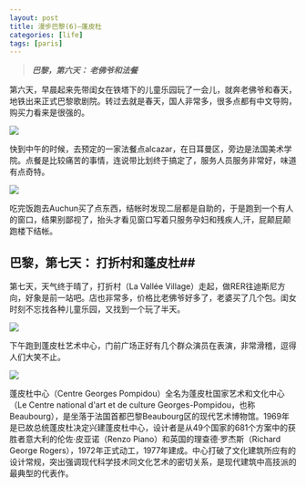 ```yaml
---
layout: post
title: 漫步巴黎(6)—蓬皮杜
categories: [life]
tags: [paris]
---
```


> ***巴黎，第六天： 老佛爷和法餐***

第六天，早晨起来先带闺女在铁塔下的儿童乐园玩了一会儿，就奔老佛爷和春天，地铁出来正式巴黎歌剧院。转过去就是春天，国人非常多，很多点都有中文导购，购买力看来是很强的。

![](http://mattma2009.qiniudn.com/20140501pairs%2F6day-1.jpg)

快到中午的时候，去预定的一家法餐点alcazar，在日耳曼区，旁边是法国美术学院。点餐是比较痛苦的事情，连说带比划终于搞定了，服务人员服务非常好，味道有点奇特。

![](http://mattma2009.qiniudn.com/20140501pairs%2F6day-2.jpg)


吃完饭跑去Auchun买了点东西，结帐时发现二层都是自助的，于是跑到一个有人的窗口，结果别鄙视了，抬头才看见窗口写着只服务孕妇和残疾人,汗，屁颠屁颠跑楼下结帐。


## 巴黎，第七天： 打折村和蓬皮杜##

第七天，天气终于晴了，打折村（La Vallée Village）走起，做RER往迪斯尼方向，好象是前一站吧。店也非常多，价格比老佛爷好多了，老婆买了几个包。闺女时刻不忘找各种儿童乐园，又找到一个玩了半天。

![](http://mattma2009.qiniudn.com/20140501pairs%2F7day-1.jpg)

下午跑到蓬皮杜艺术中心，门前广场正好有几个群众演员在表演，非常滑稽，逗得人们大笑不止。

![](http://mattma2009.qiniudn.com/20140501pairs%2F7day-2.jpg)

蓬皮杜中心（Centre Georges Pompidou）全名为蓬皮杜国家艺术和文化中心（Le Centre national d'art et de culture Georges-Pompidou，也称Beaubourg），是坐落于法国首都巴黎Beaubourg区的现代艺术博物馆。1969年是已故总统蓬皮杜决定兴建蓬皮杜中心，设计者是从49个国家的681个方案中的获胜者意大利的伦佐·皮亚诺（Renzo Piano）和英国的理查德·罗杰斯（Richard George Rogers），1972年正式动工，1977年建成。中心打破了文化建筑所应有的设计常规，突出强调现代科学技术同文化艺术的密切关系，是现代建筑中高技派的最典型的代表作。

